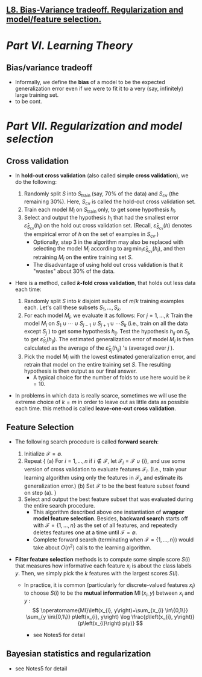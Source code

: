 ## **<u>L8. Bias-Variance tradeoff. Regularization and model/feature selection.</u>**

# ***Part VI. Learning Theory***

## **Bias/variance tradeoff**

- Informally, we define the **bias** of a model to be the expected generalization error even if we were to fit it to a very (say, infinitely) large training set.
- to be cont.



# ***Part VII. Regularization and model selection***

## **Cross validation**

- In **hold-out cross validation** (also called **simple cross validation**), we do the following:
  1. Randomly split $S$ into $S_{\text {train }}$ (say, $70 \%$ of the data) and $S_{\mathrm{cv}}$ (the remaining $30 \%)$. Here, $S_{\mathrm{cv}}$ is called the hold-out cross validation set.
  2. Train each model $M_{i}$ on $S_{\text {train }}$ only, to get some hypothesis $h_{i}$.
  3. Select and output the hypothesis $h_{i}$ that had the smallest error $\hat{\varepsilon}_{S_{\mathrm{cv}}}\left(h_{i}\right)$ on the hold out cross validation set. (Recall, $\hat{\varepsilon}_{S_{\mathrm{cv}}}(h)$ denotes the empirical error of $h$ on the set of examples in $S_{\mathrm{cv}}$.)
     - Optionally, step 3 in the algorithm may also be replaced with selecting the model $M_{i}$ according to $\arg \min _{i} \hat{\varepsilon}_{S_{\mathrm{cv}}}\left(h_{i}\right)$, and then retraining $M_{i}$ on the entire training set $S$.
     - The disadvantage of using hold out cross validation is that it "wastes" about $30 \%$ of the data.

- Here is a method, called **$k$-fold cross validation**, that holds out less data each time:
  1. Randomly split $S$ into $k$ disjoint subsets of $m / k$ training examples each. Let's call these subsets $S_{1}, \ldots, S_{k}$.
  2. For each model $M_{i}$, we evaluate it as follows:
     For $j=1, \ldots, k$
     Train the model $M_{i}$ on $S_{1} \cup \cdots \cup S_{j-1} \cup S_{j+1} \cup \cdots S_{k}$ (i.e., train on all the data except $S_{j}$ ) to get some hypothesis $h_{i j}$.
     Test the hypothesis $h_{i j}$ on $S_{j}$, to get $\hat{\varepsilon}_{S_{j}}\left(h_{i j}\right)$.
     The estimated generalization error of model $M_{i}$ is then calculated as the average of the $\hat{\varepsilon}_{S_{j}}\left(h_{i j}\right)$ 's (averaged over $j$ ).
  3. Pick the model $M_{i}$ with the lowest estimated generalization error, and retrain that model on the entire training set $S$. The resulting hypothesis is then output as our final answer.
     - A typical choice for the number of folds to use here would be $k=10$. 

- In problems in which data is really scarce, sometimes we will use the extreme choice of $k = m$ in order to leave out as little data as possible each time. this method is called **leave-one-out cross validation**.

## **Feature Selection**

- The following search procedure is called **forward search**:

  1. Initialize $\mathcal{F}=\emptyset$.
  2. Repeat \{
     (a) For $i=1, \ldots, n$ if $i \notin \mathcal{F}$, let $\mathcal{F}_{i}=\mathcal{F} \cup\{i\}$, and use some version of cross validation to evaluate features $\mathcal{F}_{i}$. (I.e., train your learning algorithm using only the features in $\mathcal{F}_{i}$, and estimate its generalization error.)
     (b) Set $\mathcal{F}$ to be the best feature subset found on step (a). 
     \}
  3. Select and output the best feature subset that was evaluated during the entire search procedure.
     - This algorithm described above one instantiation of **wrapper model feature selection**. Besides, **backward search** starts off with $\mathcal{F}=\{1, \ldots, n\}$ as the set of all features, and repeatedly deletes features one at a time until $\mathcal{F}=\emptyset$.
     - Complete forward search (terminating when $\mathcal{F}=\{1, \ldots, n\})$ would take about $O\left(n^{2}\right)$ calls to the learning algorithm.

- **Filter feature selection** methods is to compute some simple score $S(i)$ that measures how informative each feature $x_{i}$ is about the class labels $y$. Then, we simply pick the $k$ features with the largest scores $S(i)$.

  - In practice, it is common (particularly for discrete-valued features $\left.x_{i}\right)$ to choose $S(i)$ to be the **mutual information** $\operatorname{MI}\left(x_{i}, y\right)$ between $x_{i}$ and $y$ :
    $$
    \operatorname{MI}\left(x_{i}, y\right)=\sum_{x_{i} \in\{0,1\}} \sum_{y \in\{0,1\}} p\left(x_{i}, y\right) \log \frac{p\left(x_{i}, y\right)}{p\left(x_{i}\right) p(y)}
    $$

    - see Notes5 for detail

## **Bayesian statistics and regularization**

- see Notes5 for detail


